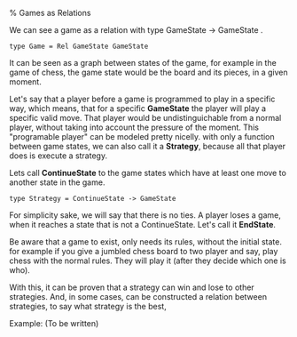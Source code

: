 % Games as Relations

We can see a game as a relation with type 
    GameState -> GameState
.

    type Game = Rel GameState GameState

It can be seen as a graph between states of the game, 
for example in the game of chess, the game state would 
be the board and its pieces, in a given moment.

Let's say that a player before a game is programmed to 
play in a specific way, which means, that for a specific 
__GameState__ the player will play a specific valid move. 
That player would be undistinguichable from a normal player, 
without taking into account the pressure of the moment.
This "programable player" can be modeled pretty nicelly. 
with only a function between game states, we can also call 
it a __Strategy__, because all that player does is execute 
a strategy.

Lets call __ContinueState__ to the game states which have at 
least one move to another state in the game.

    type Strategy = ContinueState -> GameState

For simplicity sake, we will say that there is no ties.
A player loses a game, when it reaches a state that is not 
a ContinueState. Let's call it __EndState__.

Be aware that a game to exist, only needs its rules, without 
the initial state. for example if you give a jumbled chess 
board to two player and say, play chess with the normal rules.
They will play it (after they decide which one is who).

With this, it can be proven that a strategy can win and lose 
to other strategies. And, in some cases, can be constructed 
a relation between strategies, to say what strategy is the best,

Example:
(To be written)
